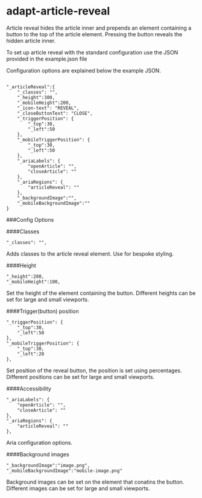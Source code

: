 adapt-article-reveal
====================  

Article reveal hides the article inner and prepends an element containing a button to the top of the article element. Pressing the button reveals the hidden article inner.

To set up article reveal with the standard configuration use the JSON provided in the example.json file

Configuration options are explained below the example JSON.

```

"_articleReveal":{
    "_classes": "",
    "_height":300,
    "_mobileHeight":200,
    "_icon-text": "REVEAL",
    "_closeButtonText": "CLOSE",
    "_triggerPosition": {
        "_top":30,
        "_left":50
    },
    "_mobileTriggerPosition": {
        "_top":30,
        "_left":50
    },
    "_ariaLabels": {
        "openArticle": "",
        "closeArticle": ""
    },
    "_ariaRegions": {
        "articleReveal": ""
    },
    "_backgroundImage":"",
    "_mobileBackgroundImage":""
}

```

###Config Options

####Classes

```
"_classes": "",

```

Adds classes to the article reveal element. Use for bespoke styling.


####Height

```
"_height":200,
"_mobileHeight":100,

```
Set the height of the element containing the button. Different heights can be set for large and small viewports.

####Trigger(button) position

```
"_triggerPosition": {
    "_top":30,
    "_left":50
},
"_mobileTriggerPosition": {
    "_top":30,
    "_left":20
},

```
Set position of the reveal button, the position is set using percentages. Different positions can be set for large and small viewports.

####Accessibility

```
"_ariaLabels": {
    "openArticle": "",
    "closeArticle": ""
},
"_ariaRegions": {
    "articleReveal": ""
},

```
Aria configuration options.

####Background images

```
"_backgroundImage":"image.png",
"_mobileBackgroundImage":"mobile-image.png"

```

Background images can be set on the element that conatins the button. Different images can be set for large and small viewports.


